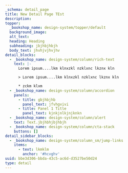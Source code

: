 ```yaml
---
_schema: detail_page
title: New Detail Page TEst
description:
topper:
  _bookshop_name: design-system/topper/default
  background_image:
  alt_text:
  heading: Heading
  subheading: jbjhbjhbjh
  body_text: jhvhjvjhvjhv
detail_blocks:
  - _bookshop_name: design-system/column/rich-text
    text: |-
      Lorem ipsum....lkm klnxzkl nzklxnc lkznx kln

      > Lorem ipsum....lkm klnxzkl nzklxnc lkznx kln

      * zckm klxm
  - _bookshop_name: design-system/column/accordion
    panels:
      - title: gbjhbjhb
        panel_text: jfvhgvivi
      - title: Panel 1 Title
        panel_text: kjnkjnlkjnjknkn
  - _bookshop_name: design-system/column/alert
    text: Text.jbjhbhjbjhbjh
  - _bookshop_name: design-system/column/cta-stack
    buttons: []
detail_sidebar_blocks:
  - _bookshop_name: design-system/column_sm/jump-links
    items:
      - text: lkmklm
        anchor: '#hcvghv'
uuid: bbe3d306-bbda-43c5-ac6d-d3527be50d24
type: detail
---
```

